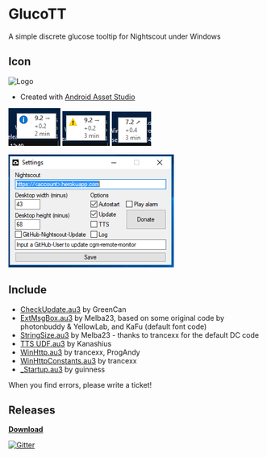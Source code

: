 # GlucoTT
A simple discrete glucose tooltip for Nightscout under Windows

## Icon
![Logo](https://raw.githubusercontent.com/Matze1985/GlucoTT/master/Icon.ico)
* Created with <a href="http://romannurik.github.io/AndroidAssetStudio/icons-launcher.html" target="_blank">Android Asset Studio</a>

![Example 1](https://github.com/Matze1985/GlucoTT/blob/master/Screenshots/Example_1.PNG) ![Example 2](https://github.com/Matze1985/GlucoTT/blob/master/Screenshots/Example_2.PNG) ![Example 3](https://github.com/Matze1985/GlucoTT/blob/master/Screenshots/Example_3.PNG) 

![Example 4](https://github.com/Matze1985/GlucoTT/blob/master/Screenshots/Example_4.PNG)

## Include
* [CheckUpdate.au3](https://www.autoitscript.com/forum/topic/162107-checkupdate-autoupdate-a-running-script-or-exe-over-the-web/) by GreenCan
* [ExtMsgBox.au3](http://www.autoitscript.com/forum/index.php?showtopic=109096) by Melba23, based on some original code by photonbuddy & YellowLab, and KaFu (default font code)
* [StringSize.au3](http://www.autoitscript.com/forum/index.php?showtopic=109096) by Melba23 - thanks to trancexx for the default DC code
* [TTS UDF.au3](http://www.autoitscript.com/forum/index.php?showtopic=173934) by Kanashius
* [WinHttp.au3](http://www.autoitscript.com/forum/index.php?showtopic=84133) by trancexx, ProgAndy
* [WinHttpConstants.au3](http://www.autoitscript.com/forum/index.php?showtopic=84133) by trancexx
* [_Startup.au3](https://www.autoitscript.com/forum/topic/124508-_startup-create-startup-entries-in-the-startup-folder-or-registry/) by guinness

When you find errors, please write a ticket!

## Releases
[**Download**](https://github.com/Matze1985/GlucoTT/releases)

[![Gitter](https://badges.gitter.im/Matze1985/GlucoTT.svg)](https://gitter.im/Matze1985/GlucoTT?utm_source=badge&utm_medium=badge&utm_campaign=pr-badge)